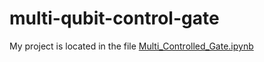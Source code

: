 # multi-qubit-control-gate
My project is located in the file [Multi_Controlled_Gate.ipynb
](https://github.com/mengruoyu/multi-qubit-control-gate/blob/main/Multi_Controlled_Gate.ipynb)   
